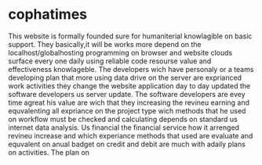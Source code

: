 # cophatimes
This website is formally founded sure for humaniterial knowlagible on basic support. They basically,it will be works more depend on the localhost/globalhosting programming on browser and website clouds surface every one daily using reliable code resourse value and effectiveness knowlageble. The developers wich have personaly or a teams developing plan  that more using data drive on the server are exprianced work activities they change the website application day to day updated the software developers us server update. The software developers are evey time agreat his value are wich that they increasing the revineu earning and equvalenting all expriance on the project type wich  methods that he used on workflow must be checked and calculating depends on standard us internet data analysis. Us financial the financial service how  it  arrenged revineu increase and which experiance methods that used are evaluate and  equvalent on anual badget on credit and debit are much with adaily plans on activities. The plan on
